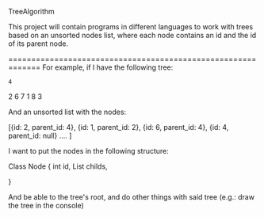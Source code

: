 TreeAlgorithm

This project will contain programs in different languages to work with trees based on an unsorted nodes list, where each node contains an id and the id of its parent node.

=============================================================
For example, if I have the following tree:

    4
 2     6
7 1   8 3

And an unsorted list with the nodes:
  
[{id: 2, parent_id: 4},
  {id: 1, parent_id: 2},
  {id: 6, parent_id: 4},
  {id: 4, parent_id: null} .... ]
 
 
I want to put the nodes in the following structure:

Class Node {
  int id,
  List<Node> childs,

}

And be able to the tree's root, and do other things with said tree (e.g.: draw the tree in the console)
